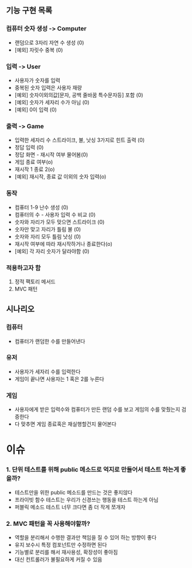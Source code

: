 ## 기능 구현 목록

### 컴퓨터 숫자 생성 ->  Computer

- 랜덤으로 3자리 자연 수 생성 (0)
- [예외] 자릿수 중복 (0)

### 입력 ->  User

- 사용자가 숫자를 입력
- 중복된 숫자 입력은 사용자 재량
- [예외] 숫자이외의값[문자, 공백 줄바꿈 특수문자등] 포함 (0)
- [예외] 숫자가 세자리 수가 아님 (0)
- [예외] 0이 입력 (0)

### 출력 ->  Game

- 입력한 세자리 수 스트라이크, 불, 낫싱 3가지로 힌트 출력 (0)
- 정답 입력 (0)
- 정답 화면 - 재시작 여부 물어봄(0)
- 게임 종료 여부(o)
- 재시작 1 종료 2(o)
- [예외] 재시작, 종료 값 이외의 숫자 입력(o)

### 동작

- 컴퓨터 1-9 난수 생성 (0)
- 컴퓨터의 수 - 사용자 입력 수 비교 (0)
- 숫자와 자리가 모두 맞으면 스트라이크 (0)
- 숫자만 맞고 자리가 틀림 불 (0)
- 숫자와 자리 모두 틀림 낫싱 (0)
- 재시작 여부에 따라 재시작하거나 종료한다(o)
- [예외] 각 자리 숫자가 달라야함 (0)

### 적용하고자 함

1. 정적 팩토리 메서드
2. MVC 패턴

## 시나리오

### 컴퓨터

- 컴퓨터가 랜덤한 수를 만들어낸다

### 유저

- 사용자가 세자리 수를 입력한다
- 게임이 끝나면 사용자는 1 혹은 2를 누른다

### 게임

- 사용자에게 받은 입력수와 컴퓨터가 만든 랜덤 수를 보고 게임의 수를 맞췄는지 검증한다
- 다 맞추면 게임 종료혹은 재실행할건지 물어본다

# 이슈

### 1. 단위 테스트를 위해 public 메소드로 억지로 만들어서 테스트 하는게 좋을까?

- 테스트만을 위한 public 메소드를 만드는 것은 좋지않다
- 프라이빗 함수 테스트는 우리가 신경쓰는 행동을 테스트 하는게 아님
- 퍼블릭 메소드 테스트 너무 크다면 좀 더 작게 쪼개자

### 2. MVC 패턴을 꼭 사용해야할까?

- 역할을 분리해서 수행한 결과만 책임을 질 수 있어 하는 방향이 좋다
- 유지 보수시 특정 컴포넌트만 수정하면 된다
- 기능별로 분리를 해서 재사용성, 확장성이 좋아짐
- 대신 컨트롤러가 불필요하게 커질 수 있음